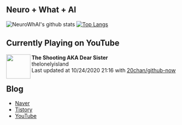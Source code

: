 ## Neuro + What + AI

![NeuroWhAI's github stats](https://github-readme-stats.vercel.app/api?username=neurowhai&count_private=true&show_icons=true)
[![Top Langs](https://github-readme-stats.vercel.app/api/top-langs/?username=neurowhai&layout=compact)](https://github.com/anuraghazra/github-readme-stats)

## Currently Playing on YouTube

[<img align="left" height="65" src="https://yt3.ggpht.com/a/AATXAJz0DSWAJYP-NUTpEo3HZa5gbDjayMk1eHQj2rtmrQ=s88-c-k-c0xffffffff-no-nd-rj-mo">](https://www.youtube.com/channel/UCCHcEUksSVKsRDH86j77Ntg)

**The Shooting AKA Dear Sister**  
thelonelyisland  
Last updated at 10/24/2020 21:16 with [20chan/github-now](https://github.com/20chan/github-now)

## Blog

- [Naver](http://blog.naver.com/neurowhai)
- [Tistory](http://neurowhai.tistory.com/)
- [YouTube](https://www.youtube.com/channel/UCB_v1xU6laBHOeH6z4L-Mtw)
